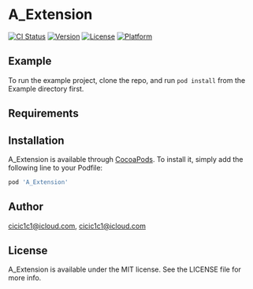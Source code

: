 # A_Extension

[![CI Status](https://img.shields.io/travis/cicic1c1@icloud.com/A_Extension.svg?style=flat)](https://travis-ci.org/cicic1c1@icloud.com/A_Extension)
[![Version](https://img.shields.io/cocoapods/v/A_Extension.svg?style=flat)](https://cocoapods.org/pods/A_Extension)
[![License](https://img.shields.io/cocoapods/l/A_Extension.svg?style=flat)](https://cocoapods.org/pods/A_Extension)
[![Platform](https://img.shields.io/cocoapods/p/A_Extension.svg?style=flat)](https://cocoapods.org/pods/A_Extension)

## Example

To run the example project, clone the repo, and run `pod install` from the Example directory first.

## Requirements

## Installation

A_Extension is available through [CocoaPods](https://cocoapods.org). To install
it, simply add the following line to your Podfile:

```ruby
pod 'A_Extension'
```

## Author

cicic1c1@icloud.com, cicic1c1@icloud.com

## License

A_Extension is available under the MIT license. See the LICENSE file for more info.
